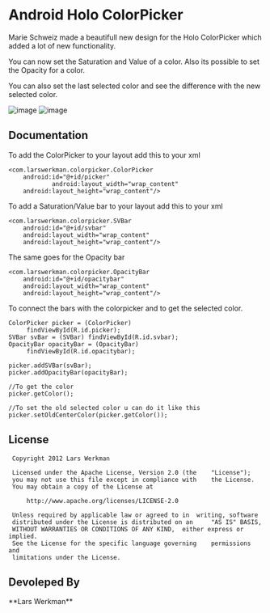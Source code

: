 <h1>Android Holo ColorPicker</h1>

Marie Schweiz made a beautifull new design for the Holo ColorPicker which added a lot of new functionality.

You can now set the Saturation and Value of a color.
Also its possible to set the Opacity for a color.

You can also set the last selected color and see the difference with the new selected color.

![image](https://lh6.googleusercontent.com/-Rn5TDr6QoG4/UQk8OPpsPEI/AAAAAAAAAX0/TKlibuBjupo//framed_HoloColorPicker.png)
![image](https://lh3.googleusercontent.com/-2JFzIZ4ote8/UQk8OCCJH9I/AAAAAAAAAX4/dO5i-qWnhUs//framed_HoloColorPicker2.png)


<h2>Documentation</h2>
To add the ColorPicker to your layout add this to your xml

	<com.larswerkman.colorpicker.ColorPicker
        android:id="@+id/picker"
                android:layout_width="wrap_content"
        android:layout_height="wrap_content"/>
        
        
To add a Saturation/Value bar to your layout add this to your xml

    <com.larswerkman.colorpicker.SVBar
        android:id="@+id/svbar"
        android:layout_width="wrap_content"
        android:layout_height="wrap_content"/>
        
The same goes for the Opacity bar

	<com.larswerkman.colorpicker.OpacityBar
        android:id="@+id/opacitybar"
        android:layout_width="wrap_content"
        android:layout_height="wrap_content"/>

To connect the bars with the colorpicker and to get the selected color.

	ColorPicker picker = (ColorPicker)
	     findViewById(R.id.picker);
	SVBar svBar = (SVBar) findViewById(R.id.svbar);
	OpacityBar opacityBar = (OpacityBar)
	     findViewById(R.id.opacitybar);
		
	picker.addSVBar(svBar);
	picker.addOpacityBar(opacityBar);

	//To get the color
	picker.getColor();
	
	//To set the old selected color u can do it like this
	picker.setOldCenterColor(picker.getColor());
	
<H2>License</H2>
	
 	 Copyright 2012 Lars Werkman
 	
 	 Licensed under the Apache License, Version 2.0 (the 	"License");
 	 you may not use this file except in compliance with 	the License.
 	 You may obtain a copy of the License at
 	
 	     http://www.apache.org/licenses/LICENSE-2.0
 	
 	 Unless required by applicable law or agreed to in 	writing, software
	 distributed under the License is distributed on an 	"AS IS" BASIS,
 	 WITHOUT WARRANTIES OR CONDITIONS OF ANY KIND, 	either express or implied.
 	 See the License for the specific language governing 	permissions and
 	 limitations under the License.
 	

<h2>Devoleped By</h2>
**Lars Werkman**
